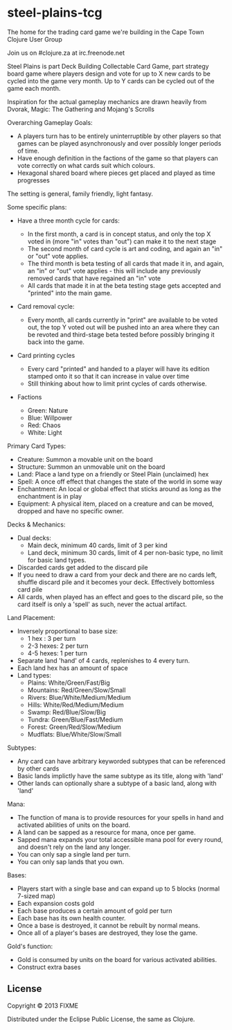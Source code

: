 steel-plains-tcg
================

The home for the trading card game we're building in the Cape Town Clojure User Group

Join us on #clojure.za at irc.freenode.net 

Steel Plains is part Deck Building Collectable Card Game, part strategy board game where players design and vote for up to X new cards to be cycled into the game very month. Up to Y cards can be cycled out of the game each month.

Inspiration for the actual gameplay mechanics are drawn heavily from Dvorak, Magic: The Gathering and Mojang's Scrolls

Overarching Gameplay Goals:
 - A players turn has to be entirely uninterruptible by other players so that games can be played asynchronously and over possibly longer periods of time.
 - Have enough definition in the factions of the game so that players can vote correctly on what cards suit which colours.
 - Hexagonal shared board where pieces get placed and played as time progresses
 
The setting is general, family friendly, light fantasy.

Some specific plans:
 - Have a three month cycle for cards:
   - In the first month, a card is in concept status, and only the top X voted in (more "in" votes than "out") can make it to the next stage
   - The second month of card cycle is art and coding, and again an "in" or "out" vote applies.
   - The third month is beta testing of all cards that made it in, and again, an "in" or "out" vote applies - this will include any previously removed cards that have regained an "in" vote
   - All cards that made it in at the beta testing stage gets accepted and "printed" into the main game.

 - Card removal cycle:
   - Every month, all cards currently in "print" are available to be voted out, the top Y voted out will be pushed into an area where they can be revoted and third-stage beta tested before possibly bringing it back into the game.
   
 - Card printing cycles
   - Every card "printed" and handed to a player will have its edition stamped onto it so that it can increase in value over time
   - Still thinking about how to limit print cycles of cards otherwise.

 - Factions
   - Green: Nature
   - Blue: Willpower
   - Red: Chaos
   - White: Light

Primary Card Types:
 - Creature: Summon a movable unit on the board
 - Structure: Summon an unmovable unit on the board
 - Land: Place a land type on a friendly or Steel Plain (unclaimed) hex
 - Spell: A once off effect that changes the state of the world in some way
 - Enchantment: An local or global effect that sticks around as long as the enchantment is in play
 - Equipment: A physical item, placed on a creature and can be moved, dropped and have no specific owner.

Decks & Mechanics:
 - Dual decks:
   - Main deck, minimum 40 cards, limit of 3 per kind
   - Land deck, minimum 30 cards, limit of 4 per non-basic type, no limit for basic land types.
 - Discarded cards get added to the discard pile
 - If you need to draw a card from your deck and there are no cards left, shuffle discard pile and it becomes your deck. Effectively bottomless card pile
 - All cards, when played has an effect and goes to the discard pile, so the card itself is only a 'spell' as such, never the actual artifact.

Land Placement:
 - Inversely proportional to base size:
   - 1 hex    : 3 per turn
   - 2-3 hexes: 2 per turn
   - 4-5 hexes: 1 per turn
 - Separate land 'hand' of 4 cards, replenishes to 4 every turn.
 - Each land hex has an amount of space
 - Land types:
   - Plains: White/Green/Fast/Big
   - Mountains: Red/Green/Slow/Small
   - Rivers: Blue/White/Medium/Medium
   - Hills: White/Red/Medium/Medium
   - Swamp: Red/Blue/Slow/Big
   - Tundra: Green/Blue/Fast/Medium
   - Forest: Green/Red/Slow/Medium
   - Mudflats: Blue/White/Slow/Small

Subtypes:
 - Any card can have arbitrary keyworded subtypes that can be referenced by other cards
 - Basic lands implictly have the same subtype as its title, along with 'land'
 - Other lands can optionally share a subtype of a basic land, along with 'land'

Mana:
 - The function of mana is to provide resources for your spells in hand and activated abilities of units on the board.
 - A land can be sapped as a resource for mana, once per game.
 - Sapped mana expands your total accessible mana pool for every round, and doesn't rely on the land any longer.
 - You can only sap a single land per turn.
 - You can only sap lands that you own.

Bases:
 - Players start with a single base and can expand up to 5 blocks (normal 7-sized map)
 - Each expansion costs gold
 - Each base produces a certain amount of gold per turn
 - Each base has its own health counter.
 - Once a base is destroyed, it cannot be rebuilt by normal means.
 - Once all of a player's bases are destroyed, they lose the game.

Gold's function:
 - Gold is consumed by units on the board for various activated abilities.
 - Construct extra bases
 

## License

Copyright © 2013 FIXME

Distributed under the Eclipse Public License, the same as Clojure.
